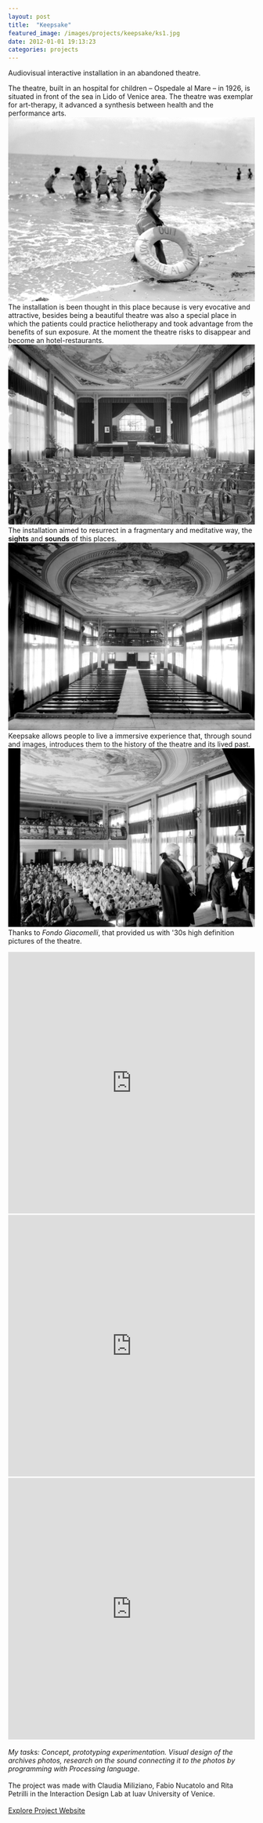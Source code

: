 ```yaml
---
layout: post
title:  "Keepsake"
featured_image: /images/projects/keepsake/ks1.jpg
date: 2012-01-01 19:13:23
categories: projects
---
```



Audiovisual interactive installation in an abandoned theatre.

The theatre, built in an hospital for children – Ospedale al Mare – in 1926, is situated in front of the sea in Lido of Venice area. The theatre was exemplar for art-therapy, it advanced a synthesis between health and the performance arts.
![Alt text](/images/projects/keepsake/ks4.jpg)
The installation is been thought in this place because is very evocative and attractive, besides being a beautiful theatre was also a special place in which the patients could practice heliotherapy and took advantage from the benefits of sun exposure. At the moment the theatre risks to disappear and become an hotel-restaurants.
![Alt text](/images/projects/keepsake/ks3.jpg)
The installation aimed to resurrect in a fragmentary and meditative way, the <b>sights</b> and <b>sounds</b> of this places.
![Alt text](/images/projects/keepsake/ks2.jpg)
Keepsake allows people to live a immersive experience that, through sound and images, introduces them to the history of the theatre and its lived past.
![Alt text](/images/projects/keepsake/ks5.jpg)
Thanks to <i>Fondo Giacomelli</i>, that provided us with '30s high definition pictures of the theatre.

<iframe src="https://player.vimeo.com/video/44879867?color=e74c3c&title=0&byline=0&portrait=0" width="100%" height="533" frameborder="0" webkitallowfullscreen mozallowfullscreen allowfullscreen></iframe>

<iframe src="https://player.vimeo.com/video/44877426?color=e74c3c&title=0&byline=0&portrait=0" width="100%" height="533" frameborder="0" webkitallowfullscreen mozallowfullscreen allowfullscreen></iframe>

<iframe src="https://player.vimeo.com/video/64350687?color=e74c3c&title=0&byline=0&portrait=0" width="100%" height="533" frameborder="0" webkitallowfullscreen mozallowfullscreen allowfullscreen></iframe>

*My tasks: Concept, prototyping experimentation. Visual design of the archives photos, research on the sound connecting it to the photos by programming with Processing language*.
<br>
<br>
The project was made with Claudia Miliziano, Fabio Nucatolo and Rita Petrilli in the Interaction Design Lab at Iuav University of Venice.
<br>
<br>
<a href="http://www.interaction-venice.net/iuav11-12lab2/projects/keepsake/" target="_blank" class="button">Explore Project Website</a>
